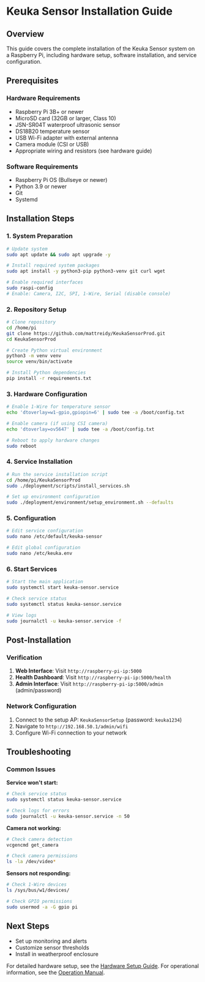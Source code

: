 # Keuka Sensor Installation Guide

## Overview

This guide covers the complete installation of the Keuka Sensor system on a Raspberry Pi, including hardware setup, software installation, and service configuration.

## Prerequisites

### Hardware Requirements
- Raspberry Pi 3B+ or newer
- MicroSD card (32GB or larger, Class 10)
- JSN-SR04T waterproof ultrasonic sensor
- DS18B20 temperature sensor
- USB Wi-Fi adapter with external antenna
- Camera module (CSI or USB)
- Appropriate wiring and resistors (see hardware guide)

### Software Requirements
- Raspberry Pi OS (Bullseye or newer)
- Python 3.9 or newer
- Git
- Systemd

## Installation Steps

### 1. System Preparation

```bash
# Update system
sudo apt update && sudo apt upgrade -y

# Install required system packages
sudo apt install -y python3-pip python3-venv git curl wget

# Enable required interfaces
sudo raspi-config
# Enable: Camera, I2C, SPI, 1-Wire, Serial (disable console)
```

### 2. Repository Setup

```bash
# Clone repository
cd /home/pi
git clone https://github.com/mattreidy/KeukaSensorProd.git
cd KeukaSensorProd

# Create Python virtual environment
python3 -m venv venv
source venv/bin/activate

# Install Python dependencies
pip install -r requirements.txt
```

### 3. Hardware Configuration

```bash
# Enable 1-Wire for temperature sensor
echo 'dtoverlay=w1-gpio,gpiopin=6' | sudo tee -a /boot/config.txt

# Enable camera (if using CSI camera)
echo 'dtoverlay=ov5647' | sudo tee -a /boot/config.txt

# Reboot to apply hardware changes
sudo reboot
```

### 4. Service Installation

```bash
# Run the service installation script
cd /home/pi/KeukaSensorProd
sudo ./deployment/scripts/install_services.sh

# Set up environment configuration
sudo ./deployment/environment/setup_environment.sh --defaults
```

### 5. Configuration

```bash
# Edit service configuration
sudo nano /etc/default/keuka-sensor

# Edit global configuration
sudo nano /etc/keuka.env
```

### 6. Start Services

```bash
# Start the main application
sudo systemctl start keuka-sensor.service

# Check service status
sudo systemctl status keuka-sensor.service

# View logs
sudo journalctl -u keuka-sensor.service -f
```

## Post-Installation

### Verification

1. **Web Interface**: Visit `http://raspberry-pi-ip:5000`
2. **Health Dashboard**: Visit `http://raspberry-pi-ip:5000/health`
3. **Admin Interface**: Visit `http://raspberry-pi-ip:5000/admin` (admin/password)

### Network Configuration

1. Connect to the setup AP: `KeukaSensorSetup` (password: `keuka1234`)
2. Navigate to `http://192.168.50.1/admin/wifi`
3. Configure Wi-Fi connection to your network

## Troubleshooting

### Common Issues

**Service won't start:**
```bash
# Check service status
sudo systemctl status keuka-sensor.service

# Check logs for errors
sudo journalctl -u keuka-sensor.service -n 50
```

**Camera not working:**
```bash
# Check camera detection
vcgencmd get_camera

# Check camera permissions
ls -la /dev/video*
```

**Sensors not responding:**
```bash
# Check 1-Wire devices
ls /sys/bus/w1/devices/

# Check GPIO permissions
sudo usermod -a -G gpio pi
```

## Next Steps

- Set up monitoring and alerts
- Customize sensor thresholds
- Install in weatherproof enclosure

For detailed hardware setup, see the [Hardware Setup Guide](../../documentation/hardware_setup.md).
For operational information, see the [Operation Manual](../../documentation/operation_manual.md).